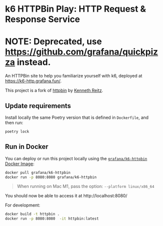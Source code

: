 # k6 HTTPBin Play: HTTP Request & Response Service
# NOTE: Deprecated, use https://github.com/grafana/quickpizza instead.

An HTTPBin site to help you familiarize yourself with k6, deployed at https://k6-http.grafana.fun/.

This project is a fork of [httpbin](https://github.com/kennethreitz/httpbin) by [Kenneth Reitz](http://kennethreitz.org/bitcoin).

## Update requirements

Install locally the same Poetry version that is defined in `Dockerfile`,
and then run:

```sh
poetry lock
```

## Run in Docker

You can deploy or run this project locally using the [`grafana/k6-httpbin` Docker Image](https://hub.docker.com/r/grafana/k6-httpbin):

```sh
docker pull grafana/k6-httpbin
docker run -p 8080:8080 grafana/k6-httpbin
```

> When running on Mac M1, pass the option: `--platform linux/x86_64`  

You should now be able to access it at http://localhost:8080/

For development:

```sh
docker build -t httpbin .
docker run -p 8080:8080  -it httpbin:latest
```
